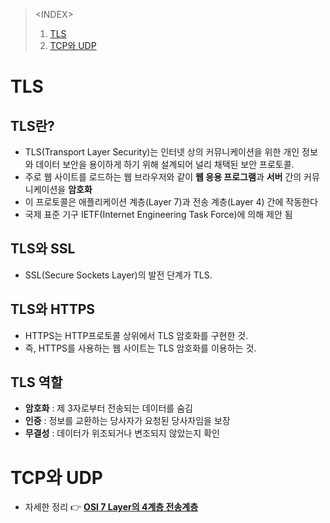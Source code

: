 > \<INDEX>
> 1. [TLS](#TLS)
> 2. [TCP와 UDP](#TCP와-UDP)

# TLS
## TLS란?
- TLS(Transport Layer Security)는 인터넷 상의 커뮤니케이션을 위한 개인 정보와 데이터 보안을 용이하게 하기 위해 설계되어 널리 채택된 보안 프로토콜.
- 주로 웹 사이트를 로드하는 웹 브라우저와 같이 **웹 응용 프로그램**과 **서버** 간의 커뮤니케이션을 **암호화**
- 이 프로토콜은 애플리케이션 계층(Layer 7)과 전송 계층(Layer 4) 간에 작동한다
- 국제 표준 기구 IETF(Internet Engineering Task Force)에 의해 제안 됨

## TLS와 SSL
- SSL(Secure Sockets Layer)의 발전 단계가 TLS.

## TLS와 HTTPS
- HTTPS는 HTTP프로토콜 상위에서 TLS 암호화를 구현한 것.
- 즉, HTTPS를 사용하는 웹 사이트는 TLS 암호화를 이용하는 것.

## TLS 역할
- **암호화** : 제 3자로부터 전송되는 데이터를 숨김
- **인증** : 정보를 교환하는 당사자가 요청된 당사자임을 보장
- **무결성** : 데이터가 위조되거나 변조되지 않았는지 확인

# TCP와 UDP
- 자세한 정리 👉 [**OSI 7 Layer의 4계층 전송계층**](https://github.com/Clary0122/AWS/blob/main/OSI%207%20Layers.md#4%EA%B3%84%EC%B8%B5---%EC%A0%84%EC%86%A1%EA%B3%84%EC%B8%B5transport-layer)
